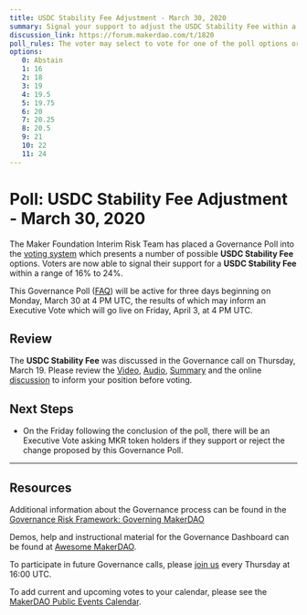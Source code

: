 ```yaml
---
title: USDC Stability Fee Adjustment - March 30, 2020
summary: Signal your support to adjust the USDC Stability Fee within a range of 16% to 24%
discussion_link: https://forum.makerdao.com/t/1820
poll_rules: The voter may select to vote for one of the poll options or they may elect to abstain from the poll entirely
options:
   0: Abstain
   1: 16
   2: 18
   3: 19
   4: 19.5
   5: 19.75
   6: 20
   7: 20.25
   8: 20.5
   9: 21
   10: 22
   11: 24
---
```

# Poll: USDC Stability Fee Adjustment - March 30, 2020

The Maker Foundation Interim Risk Team has placed a Governance Poll into the [voting system](https://vote.makerdao.com/polling) which presents a number of possible **USDC Stability Fee** options. Voters are now able to signal their support for a **USDC Stability Fee** within a range of 16% to 24%.

This Governance Poll ([FAQ](https://community-development.makerdao.com/makerdao-scd-faqs/scd-faqs/governance)) will be active for three days beginning on Monday, March 30 at 4 PM UTC, the results of which may inform an Executive Vote which will go live on Friday, April 3, at 4 PM UTC.

## Review

The **USDC Stability Fee** was discussed in the Governance call on Thursday, March 19. Please review the [Video](https://www.youtube.com/playlist?list=PLLzkWCj8ywWNq5-90-Id6VPSsrk4OWVan), [Audio](https://soundcloud.com/makerdao/sets/governance-and-risk), [Summary](https://community-development.makerdao.com/governance/governance-and-risk-meetings/summaries) and the online [discussion](https://forum.makerdao.com/c/governance) to inform your position before voting.

## Next Steps

* On the Friday following the conclusion of the poll, there will be an Executive Vote asking MKR token holders if they support or reject the change proposed by this Governance Poll.

---

## Resources

Additional information about the Governance process can be found in the [Governance Risk Framework: Governing MakerDAO](https://community-development.makerdao.com/governance/governance-risk-framework)

Demos, help and instructional material for the Governance Dashboard can be found at [Awesome MakerDAO](https://awesome.makerdao.com/#voting).

To participate in future Governance calls, please [join us](https://community-development.makerdao.com/governance/governance-and-risk-meetings) every Thursday at 16:00 UTC.

To add current and upcoming votes to your calendar, please see the [MakerDAO Public Events Calendar](https://calendar.google.com/calendar/embed?src=makerdao.com_3efhm2ghipksegl009ktniomdk%40group.calendar.google.com&ctz=America%2FLos_Angeles).
